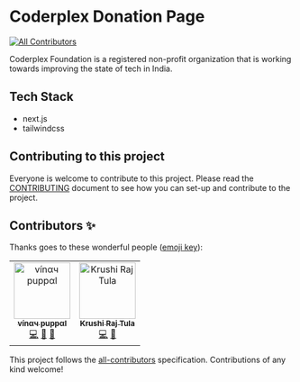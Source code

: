 # Coderplex Donation Page

[![All Contributors](https://img.shields.io/badge/all_contributors-2-orange.svg?style=flat-square)](#contributors-)

Coderplex Foundation is a registered non-profit organization that is working towards improving the state of tech in India.

## Tech Stack

- next.js
- tailwindcss

## Contributing to this project

Everyone is welcome to contribute to this project. Please read the [CONTRIBUTING](https://github.com/coderplex/donation-page/blob/master/docs/CONTRIBUTING.md) document to see how you can set-up and contribute to the project.

## Contributors ✨

Thanks goes to these wonderful people ([emoji key](https://allcontributors.org/docs/en/emoji-key)):

<!-- ALL-CONTRIBUTORS-LIST:START - Do not remove or modify this section -->
<!-- prettier-ignore -->
<table>
  <tr>
    <td align="center"><a href="https://www.vinaypuppal.com/"><img src="https://avatars1.githubusercontent.com/u/8843216?v=4" width="100px;" alt="vínαч puppαl"/><br /><sub><b>vínαч puppαl</b></sub></a><br /><a href="https://github.com/coderplex/donation-page/commits?author=vinaypuppal" title="Code">💻</a> <a href="https://github.com/coderplex/donation-page/commits?author=vinaypuppal" title="Documentation">📖</a> <a href="#design-vinaypuppal" title="Design">🎨</a></td>
    <td align="center"><a href="http://krushiraj.github.io"><img src="https://avatars0.githubusercontent.com/u/19507241?v=4" width="100px;" alt="Krushi Raj Tula"/><br /><sub><b>Krushi Raj Tula</b></sub></a><br /><a href="https://github.com/coderplex/donation-page/commits?author=krushiraj" title="Code">💻</a> <a href="https://github.com/coderplex/donation-page/commits?author=krushiraj" title="Documentation">📖</a></td>
  </tr>
</table>

<!-- ALL-CONTRIBUTORS-LIST:END -->

This project follows the [all-contributors](https://github.com/all-contributors/all-contributors) specification. Contributions of any kind welcome!
